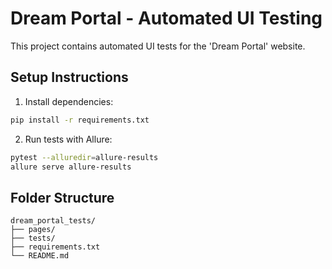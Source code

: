 # Dream Portal - Automated UI Testing

This project contains automated UI tests for the 'Dream Portal' website.

## Setup Instructions
1. Install dependencies:
```bash
pip install -r requirements.txt
```

2. Run tests with Allure:
```bash
pytest --alluredir=allure-results
allure serve allure-results
```

## Folder Structure
```
dream_portal_tests/
├── pages/
├── tests/
├── requirements.txt
└── README.md
```